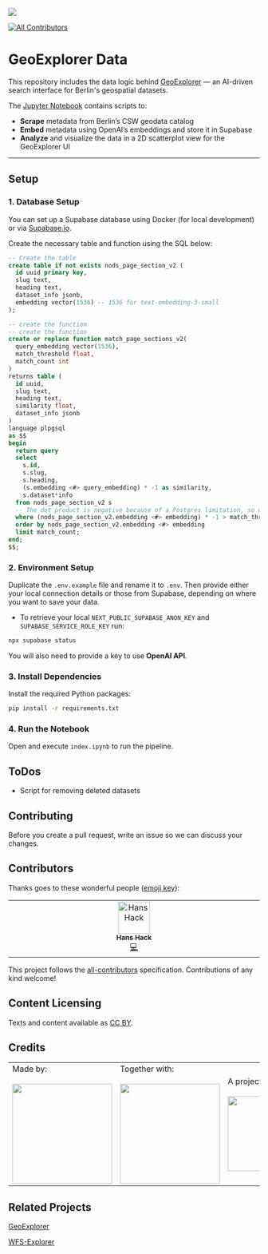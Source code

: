 ![](https://img.shields.io/badge/Built%20with%20%E2%9D%A4%EF%B8%8F-at%20Technologiestiftung%20Berlin-blue)

<!-- ALL-CONTRIBUTORS-BADGE:START - Do not remove or modify this section -->

[![All Contributors](https://img.shields.io/badge/all_contributors-0-orange.svg?style=flat-square)](#contributors-)

<!-- ALL-CONTRIBUTORS-BADGE:END -->

# GeoExplorer Data

This repository includes the data logic behind [GeoExplorer](https://github.com/technologiestiftung/odis-geoexplorer) — an AI-driven search interface for Berlin's geospatial datasets.

The [Jupyter Notebook](index.ipynb) contains scripts to:

- **Scrape** metadata from Berlin’s CSW geodata catalog
- **Embed** metadata using OpenAI’s embeddings and store it in Supabase
- **Analyze** and visualize the data in a 2D scatterplot view for the GeoExplorer UI

---

## Setup

### 1. Database Setup

You can set up a Supabase database using Docker (for local development) or via [Supabase.io](https://supabase.io).

Create the necessary table and function using the SQL below:

```sql
-- Create the table
create table if not exists nods_page_section_v2 (
  id uuid primary key,
  slug text,
  heading text,
  dataset_info jsonb,
  embedding vector(1536) -- 1536 for text-embedding-3-small
);

-- create the function
-- create the function
create or replace function match_page_sections_v2(
  query_embedding vector(1536),
  match_threshold float,
  match_count int
)
returns table (
  id uuid,
  slug text,
  heading text,
  similarity float,
  dataset_info jsonb
)
language plpgsql
as $$
begin
  return query
  select
    s.id,
    s.slug,
    s.heading,
    (s.embedding <#> query_embedding) * -1 as similarity,
    s.dataset*info
  from nods_page_section_v2 s
  -- The dot product is negative because of a Postgres limitation, so we negate it
  where (nods_page_section_v2.embedding <#> embedding) * -1 > match_threshold
  order by nods_page_section_v2.embedding <#> embedding
  limit match_count;
end;
$$;

```

### 2. Environment Setup

Duplicate the `.env.example` file and rename it to `.env`. Then provide either your local connection details or those from Supabase, depending on where you want to save your data.

- To retrieve your local `NEXT_PUBLIC_SUPABASE_ANON_KEY` and `SUPABASE_SERVICE_ROLE_KEY` run:

```bash
npx supabase status
```

You will also need to provide a key to use **OpenAI API**.

### 3. Install Dependencies

Install the required Python packages:

```bash
pip install -r requirements.txt
```

### 4. Run the Notebook

Open and execute `index.ipynb` to run the pipeline.

## ToDos

- Script for removing deleted datasets

## Contributing

Before you create a pull request, write an issue so we can discuss your changes.

## Contributors

Thanks goes to these wonderful people ([emoji key](https://allcontributors.org/docs/en/emoji-key)):

<!-- ALL-CONTRIBUTORS-LIST:START - Do not remove or modify this section -->
<!-- prettier-ignore-start -->
<!-- markdownlint-disable -->
<table>
  <tbody>
    <tr>
      <td align="center" valign="top" width="14.28%"><a href="https://hanshack.com/"><img src="https://avatars.githubusercontent.com/u/8025164?v=4?s=64" width="64px;" alt="Hans Hack"/><br /><sub><b>Hans Hack</b></sub></a><br /><a href="https://github.com/technologiestiftung/odis-geoexplorer/commits?author=hanshack" title="Code">💻</a></td>
    </tr>
  </tbody>
</table>

<!-- markdownlint-restore -->
<!-- prettier-ignore-end -->

<!-- ALL-CONTRIBUTORS-LIST:END -->

This project follows the [all-contributors](https://github.com/all-contributors/all-contributors) specification. Contributions of any kind welcome!

## Content Licensing

Texts and content available as [CC BY](https://creativecommons.org/licenses/by/3.0/de/).

## Credits

<table>
  <tr>
      <td>
      Made by: <a href="https://odis-berlin.de">
        <br />
        <br />
        <img width="200" src="https://logos.citylab-berlin.org/logo-odis-berlin.svg" />
      </a>
    </td>
    <td>
       Together with: <a href="https://citylab-berlin.org/de/start/">
        <br />
        <br />
        <img width="200" src="https://logos.citylab-berlin.org/logo-citylab-berlin.svg" />
      </a>
    </td>
    <td>
      A project by <a href="https://www.technologiestiftung-berlin.de/">
        <br />
        <br />
        <img width="150" src="https://logos.citylab-berlin.org/logo-technologiestiftung-berlin-de.svg" />
      </a>
    </td>
    <td>
      Supported by <a href="https://www.berlin.de/rbmskzl/">
        <br />
        <br />
        <img width="80" src="https://logos.citylab-berlin.org/logo-berlin-senatskanzelei-de.svg" />
      </a>
    </td>
  </tr>
</table>

## Related Projects

[GeoExplorer](https://github.com/technologiestiftung/odis-geoexplorer/)

[WFS-Explorer](https://github.com/technologiestiftung/odis-wfsexplorer/)

